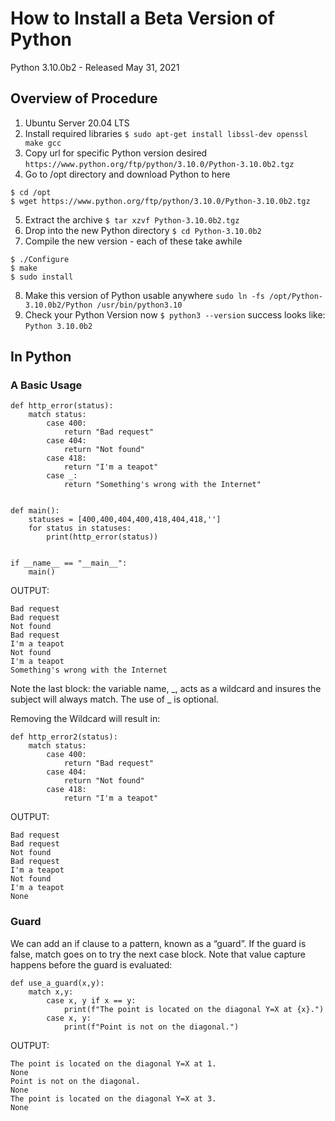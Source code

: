 # How to Install a Beta Version of Python

Python 3.10.0b2 - Released May 31, 2021

## Overview of Procedure

1. Ubuntu Server 20.04 LTS
2. Install required libraries
```$ sudo apt-get install libssl-dev openssl make gcc```
3. Copy url for specific Python version desired
```https://www.python.org/ftp/python/3.10.0/Python-3.10.0b2.tgz```
4. Go to /opt directory and download Python to here
```
$ cd /opt
$ wget https://www.python.org/ftp/python/3.10.0/Python-3.10.0b2.tgz
```
5. Extract the archive
```$ tar xzvf Python-3.10.0b2.tgz```
6. Drop into the new Python directory
```$ cd Python-3.10.0b2```
7. Compile the new version - each of these take awhile
```
$ ./Configure
$ make
$ sudo install
```
8. Make this version of Python usable anywhere
```sudo ln -fs /opt/Python-3.10.0b2/Python /usr/bin/python3.10```
9. Check your Python Version now
```$ python3 --version```
success looks like:
```Python 3.10.0b2```

## In Python 

### A Basic Usage

```python3
def http_error(status):
    match status:
        case 400:
            return "Bad request"
        case 404:
            return "Not found"
        case 418:
            return "I'm a teapot"
        case _:
            return "Something's wrong with the Internet"


def main():
    statuses = [400,400,404,400,418,404,418,'']
    for status in statuses:
        print(http_error(status))
        

if __name__ == "__main__":
    main()
```

OUTPUT:
```
Bad request
Bad request
Not found
Bad request
I'm a teapot
Not found
I'm a teapot
Something's wrong with the Internet
```

Note the last block: the variable name, _, acts as a wildcard and insures the subject will always match. The use of _ is optional.

Removing the Wildcard will result in:

```Python3
def http_error2(status):
    match status:
        case 400:
            return "Bad request"
        case 404:
            return "Not found"
        case 418:
            return "I'm a teapot"
```
OUTPUT:
```
Bad request
Bad request
Not found
Bad request
I'm a teapot
Not found
I'm a teapot
None
```

### Guard

We can add an if clause to a pattern, known as a “guard”. If the guard is false, match goes on to try the next case block. Note that value capture happens before the guard is evaluated:

```Python3
def use_a_guard(x,y):
    match x,y:
        case x, y if x == y:
            print(f"The point is located on the diagonal Y=X at {x}.")
        case x, y:
            print(f"Point is not on the diagonal.")
```
OUTPUT:
```
The point is located on the diagonal Y=X at 1.
None
Point is not on the diagonal.
None
The point is located on the diagonal Y=X at 3.
None
```